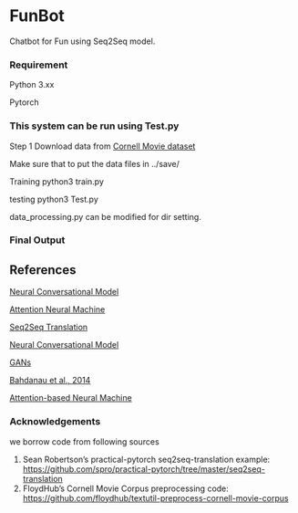 # FunBot
Chatbot for Fun using Seq2Seq model. 


### Requirement
Python 3.xx

Pytorch 

### This system can be run using Test.py

Step 1
Download data from [Cornell Movie dataset](https://www.cs.cornell.edu/~cristian/Cornell_Movie-Dialogs_Corpus.html) 

Make sure that to put the data files in ../save/

Training python3 train.py

testing python3 Test.py

data_processing.py can be modified for dir setting.  

### Final Output


## References

[Neural Conversational Model](https://arxiv.org/abs/1506.05869)

[Attention Neural Machine](https://arxiv.org/abs/1508.04025)

[Seq2Seq Translation](https://pytorch.org/tutorials/intermediate/seq2seq_translation_tutorial.html)

[Neural Conversational Model](https://arxiv.org/abs/1506.05869)

[GANs](https://arxiv.org/abs/1406.2661)


[Bahdanau et al., 2014](https://arxiv.org/abs/1409.0473)

[Attention-based Neural Machine](https://arxiv.org/abs/1508.04025)


### Acknowledgements
we borrow code from following sources
1. Sean Robertson’s practical-pytorch seq2seq-translation example: https://github.com/spro/practical-pytorch/tree/master/seq2seq-translation
2. FloydHub’s Cornell Movie Corpus preprocessing code: https://github.com/floydhub/textutil-preprocess-cornell-movie-corpus
